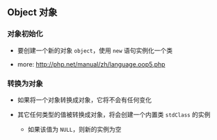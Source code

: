 ## Object 对象


### 对象初始化
* 要创建一个新的对象 `object`，使用 `new` 语句实例化一个类

* more: http://php.net/manual/zh/language.oop5.php


### 转换为对象
* 如果将一个对象转换成对象，它将不会有任何变化

* 其它任何类型的值被转换成对象，将会创建一个内置类 `stdClass` 的实例
    * 如果该值为 `NULL`，则新的实例为空
